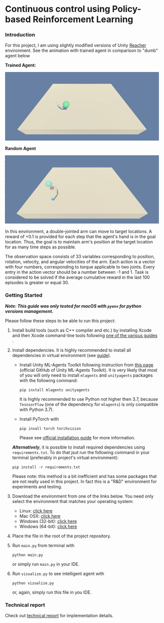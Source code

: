 [//]: # (Image References)

[image1]: animations/trained_agent.gif "Trained Agent"
[image2]: animations/random_agent.gif "Random agent"


# Continuous control using Policy-based Reinforcement Learning

### Introduction

For this project, I am using slightly modified versions of Unity [Reacher](https://github.com/Unity-Technologies/ml-agents/blob/master/docs/Learning-Environment-Examples.md#reacher) environment. See the animation with trained agent in comparison to "dumb" agent below

**Trained Agent:**

![Trained Agent][image1]

**Random Agent**

![Random Agnet][image2]

In this environment, a double-jointed arm can move to target locations. A reward of +0.1 is provided for each step that the agent's hand is in the goal location. Thus, the goal is to maintain arm's position at the target location for as many time steps as possible.

The observation space consists of 33 variables corresponding to position, rotation, velocity, and angular velocities of the arm. Each action is a vector with four numbers, corresponding to torque applicable to two joints. Every entry in the action vector should be a number between -1 and 1. Task is considered to be solved if the average cumulative reward in the last 100 episodes is greater or equal 30.

### Getting Started

***Note: This guide was only tested for macOS with `pyenv` for python versions management.***

Please follow these steps to be able to run this project:

 1. Install build tools (such as C++ compiler and etc.) by installing Xcode and then Xcode command-line tools following [one of the various guides](https://macpaw.com/how-to/install-command-line-tools) .

 2. Install dependencies. It is highly recommended to install all dependencies in virtual environment (see [guide](https://github.com/Unity-Technologies/ml-agents/blob/master/docs/Using-Virtual-Environment.md)).

    - Install Unity ML-Agents Toolkit following instruction from [this page](https://github.com/Unity-Technologies/ml-agents/blob/master/docs/Installation.md) (official GitHub of Unity ML-Agents Toolkit). It is very likely that most of you will only need to install `mlagents` and `unityagents`  packages with the following command:
        ```shell script
        pip install mlagents unityagents
        ```
        It is highly recommended to use Python not higher then 3.7, because `TesnsorFlow` (one of the dependency for `mlagents`) is only compatible with Python 3.7).

    - Install PyTorch with
        ```shell script
        pip insall torch torchvision
        ```
        Please see [official installation guide](https://pytorch.org/get-started/locally/#mac-installation) for more information.
        
    ***Alternatively***, it is possible to install required dependencies using `requirements.txt`. To do that jsut run the following command in your terminal (preferably in project's virtual environment):
    ```shell script
    pip install -r requirements.txt
    ```
    Please note: this method is a bit inefficient and has some packages that are not really used in this project. In fact this is a "R&D" environment for experiments and testing.

3. Download the environment from one of the links below. You need only select the environment that matches your operating system:

    - Linux: [click here](https://s3-us-west-1.amazonaws.com/udacity-drlnd/P2/Reacher/one_agent/Reacher_Linux.zip)
    - Mac OSX: [click here](https://s3-us-west-1.amazonaws.com/udacity-drlnd/P2/Reacher/one_agent/Reacher.app.zip)
    - Windows (32-bit): [click here](https://s3-us-west-1.amazonaws.com/udacity-drlnd/P2/Reacher/one_agent/Reacher_Windows_x86.zip)
    - Windows (64-bit): [click here](https://s3-us-west-1.amazonaws.com/udacity-drlnd/P2/Reacher/one_agent/Reacher_Windows_x86_64.zip)
    
4. Place the file in the root of the project repository.

5. Run `main.py` from terminal with
    ```shell script
    python main.py
    ```
    or simply run `main.py` in your IDE.

6. Run `visualize.py` to see intelligent agent with
    ```shell script
    python vizualize.py
    ```
   or, again, simply run this file in you IDE.

### Technical report
 
Check out [technical report](REPORT.md) for implementation details.